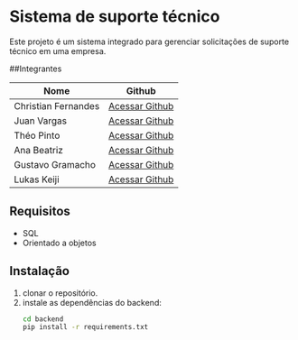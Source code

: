 ﻿# Sistema de suporte técnico

Este projeto é um sistema integrado para gerenciar solicitações de suporte técnico em uma empresa.

##Integrantes

Nome | Github  
------------ | ------------- 
Christian Fernandes| [Acessar Github](https://github.com/ChristianFernandesLemos) 
Juan Vargas | [Acessar Github](https://github.com/RenteriaJuan) 
Théo Pinto | [Acessar Github](https://github.com/Thorphinm) 
Ana Beatriz | [Acessar Github](https://github.com/Anasouza2802) 
Gustavo Gramacho | [Acessar Github](https://github.com/gramachoo) 
Lukas Keiji | [Acessar Github](https://github.com/Lucaskeiji)  

## Requisitos
- SQL
- Orientado a objetos

## Instalação
1. clonar o repositório.
2. instale as dependências do backend:
   ````bash
   cd backend
   pip install -r requirements.txt

